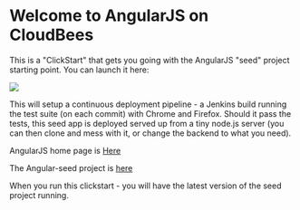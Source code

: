 # Welcome to AngularJS on CloudBees

This is a "ClickStart" that gets you going with the AngularJS "seed" project starting point. You can launch it here: 

<a href="https://grandcentral.cloudbees.com/?CB_clickstart=https://raw.github.com/CloudBees-community/angular-js-clickstart/master/clickstart.json"><img src="https://d3ko533tu1ozfq.cloudfront.net/clickstart/deployInstantly.png"/></a>

This will setup a continuous deployment pipeline - a Jenkins build running the test suite (on each commit) with Chrome and Firefox.
Should it pass the tests, this seed app is deployed served up from a tiny node.js server (you 
can then clone and mess with it, or change the backend to what you need). 

AngularJS home page is [Here](http://angularjs.org/)

The Angular-seed project is [here](https://github.com/angular/angular-seed)

When you run this clickstart - you will have the latest version of the seed project running.

